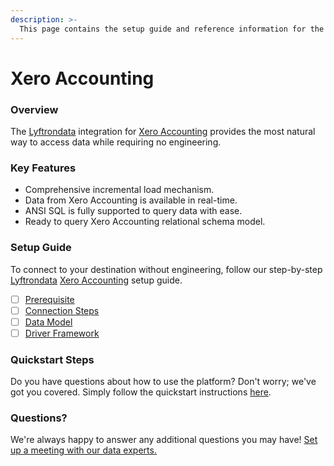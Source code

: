 ```yaml
---
description: >-
  This page contains the setup guide and reference information for the Xero Accounting source connector.
---
```


# Xero Accounting

### Overview

The [Lyftrondata](https://www.lyftrondata.com/) integration for [Xero Accounting](None) provides the most natural way to access data while requiring no engineering.

### Key Features

* Comprehensive incremental load mechanism.
* Data from Xero Accounting is available in real-time.&#x20;
* ANSI SQL is fully supported to query data with ease.
* Ready to query Xero Accounting relational schema model.

### Setup Guide

To connect to your destination without engineering, follow our step-by-step [Lyftrondata](https://www.lyftrondata.com/)  [Xero Accounting](None) setup guide.

* [ ] [Prerequisite](prerequisite.md)
* [ ] [Connection Steps](connection-steps.md)
* [ ] [Data Model](data-model/erd.md)
* [ ] [Driver Framework](driver-framework/)

### Quickstart Steps

Do you have questions about how to use the platform? Don't worry; we've got you covered. Simply follow the quickstart instructions [here](../README.md).

### Questions? <a href="#questions" id="questions"></a>

We're always happy to answer any additional questions you may have! [Set up a meeting with our data experts.](https://www.lyftrondata.com/book-a-meeting/)

